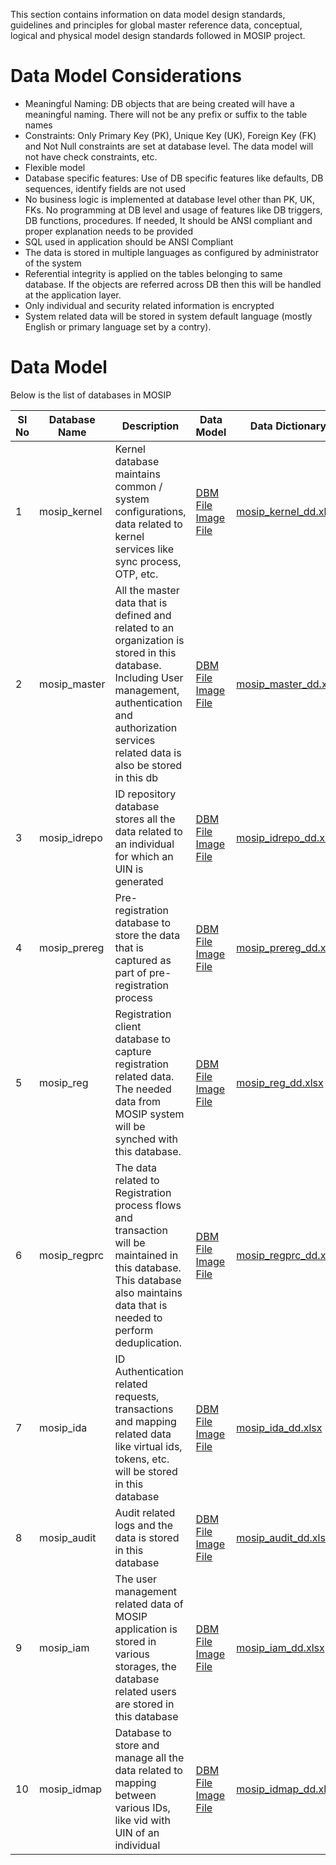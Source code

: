 This section contains information on data model design standards, guidelines and principles for global master reference data, conceptual, logical and physical model design standards followed in MOSIP project.

# Data Model Considerations

* Meaningful Naming: DB objects that are being created will have a meaningful naming. There will not be any prefix or suffix to the table names
* Constraints: Only Primary Key (PK), Unique Key (UK), Foreign Key (FK) and Not Null constraints are set at database level. The data model will not have check constraints, etc.
* Flexible model
* Database specific features: Use of DB specific features like defaults, DB sequences, identify fields are not used
* No business logic is implemented at database level other than PK, UK, FKs. No programming at DB level and usage of features like DB triggers, DB functions, procedures. If needed, It should be ANSI compliant and proper explanation needs to be provided
* SQL used in application should be ANSI Compliant 
* The data is stored in multiple languages as configured by administrator of the system
* Referential integrity is applied on the tables belonging to same database. If the objects are referred across DB then this will be handled at the application layer.
* Only individual and security related information is encrypted
* System related data will be stored in system default language (mostly English or primary language set by a contry).

# Data Model

Below is the list of databases in MOSIP

|Sl No|Database Name|Description|Data Model|Data Dictionary|
|---------|---------|------------|----------|-----------|
|1|mosip_kernel|Kernel database maintains common / system configurations, data related to kernel services like sync process, OTP, etc.|<div>[DBM File](https://github.com/mosip/mosip/blob/master/scripts/database/data_model/mosip_kernel.dbm)</div> <div>[Image File ](https://github.com/mosip/mosip/blob/master/scripts/database/data_model/mosip_kernel.png)</div>|<div>[mosip_kernel_dd.xlsx ](https://github.com/mosip/mosip/blob/master/scripts/database/data_model/mosip_kernel_dd.xlsx)</div>|
|2|mosip_master|All the master data that is defined and related to an organization is stored in this database. Including User management, authentication and authorization services related data is also be stored in this db|<div>[DBM File](https://github.com/mosip/mosip/blob/master/scripts/database/data_model/mosip_master.dbm)</div> <div>[Image File ](https://github.com/mosip/mosip/blob/master/scripts/database/data_model/mosip_master.png)</div>|<div>[mosip_master_dd.xlsx ](https://github.com/mosip/mosip/blob/master/scripts/database/data_model/mosip_master_dd.xlsx)</div>|
|3|mosip_idrepo|ID repository database stores all the data related to an individual for which an UIN is generated|<div>[DBM File](https://github.com/mosip/mosip/blob/master/scripts/database/data_model/mosip_idrepo.dbm)</div> <div>[Image File ](https://github.com/mosip/mosip/blob/master/scripts/database/data_model/mosip_idrepo.png)</div>|<div>[mosip_idrepo_dd.xlsx](https://github.com/mosip/mosip/blob/master/scripts/database/data_model/mosip_idrepo_dd.xlsx)</div>|
|4|mosip_prereg|Pre-registration database to store the data that is captured as part of pre-registration process|<div>[DBM File](https://github.com/mosip/mosip/blob/master/scripts/database/data_model/mosip_prereg.dbm)</div> <div>[Image File ](https://github.com/mosip/mosip/blob/master/scripts/database/data_model/mosip_prereg.png)</div>|<div>[mosip_prereg_dd.xlsx](https://github.com/mosip/mosip/blob/master/scripts/database/data_model/mosip_prereg_dd.xlsx)</div>|
|5|mosip_reg|Registration client database to capture registration related data. The needed data from MOSIP system will be synched with this database.|<div>[DBM File](https://github.com/mosip/mosip/blob/master/scripts/database/data_model/mosip_reg.dbm)</div> <div>[Image File ](https://github.com/mosip/mosip/blob/master/scripts/database/data_model/mosip_reg.png)</div>|<div>[mosip_reg_dd.xlsx](https://github.com/mosip/mosip/blob/master/scripts/database/data_model/mosip_reg_dd.xlsx)</div>|
|6|mosip_regprc|The data related to Registration process flows and transaction will be maintained in this database. This database also maintains data that is needed to perform deduplication.|<div>[DBM File](https://github.com/mosip/mosip/blob/master/scripts/database/data_model/mosip_regprc.dbm)</div> <div>[Image File ](https://github.com/mosip/mosip/blob/master/scripts/database/data_model/mosip_regprc.png)</div>|<div>[mosip_regprc_dd.xlsx](https://github.com/mosip/mosip/blob/master/scripts/database/data_model/mosip_regprc_dd.xlsx)</div>|
|7|mosip_ida|ID Authentication related requests, transactions and mapping related data like virtual ids, tokens, etc. will be stored in this database|<div>[DBM File](https://github.com/mosip/mosip/blob/master/scripts/database/data_model/mosip_ida.dbm)</div> <div>[Image File ](https://github.com/mosip/mosip/blob/master/scripts/database/data_model/mosip_ida.png)</div>|<div>[mosip_ida_dd.xlsx](https://github.com/mosip/mosip/blob/master/scripts/database/data_model/mosip_ida_dd.xlsx)</div>|
|8|mosip_audit|Audit related logs and the data is stored in this database|<div>[DBM File](https://github.com/mosip/mosip/blob/master/scripts/database/data_model/mosip_audit.dbm)</div> <div>[Image File ](https://github.com/mosip/mosip/blob/master/scripts/database/data_model/mosip_audit.png)</div>|<div>[mosip_audit_dd.xlsx](https://github.com/mosip/mosip/blob/master/scripts/database/data_model/mosip_audit_dd.xlsx)</div>|
|9|mosip_iam|The user management related data of MOSIP application is stored in various storages, the database related users are stored in this database|<div>[DBM File](https://github.com/mosip/mosip/blob/master/scripts/database/data_model/mosip_iam.dbm)</div> <div>[Image File ](https://github.com/mosip/mosip/blob/master/scripts/database/data_model/mosip_iam.png)</div>|<div>[mosip_iam_dd.xlsx](https://github.com/mosip/mosip/blob/master/scripts/database/data_model/mosip_iam_dd.xlsx)</div>|
|10|mosip_idmap|Database to store and manage all the data related to mapping between various IDs, like vid with UIN of an individual|<div>[DBM File](https://github.com/mosip/mosip/blob/master/scripts/database/data_model/mosip_idmap.dbm)</div> <div>[Image File ](https://github.com/mosip/mosip/blob/master/scripts/database/data_model/mosip_idmap.png)</div>|<div>[mosip_idmap_dd.xlsx](https://github.com/mosip/mosip/blob/master/scripts/database/data_model/mosip_idmap_dd.xlsx)</div>|



